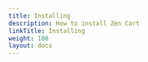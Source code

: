 ```yaml
---
title: Installing
description: How to install Zen Cart 
linkTitle: Installing
weight: 100
layout: docs
---
```

